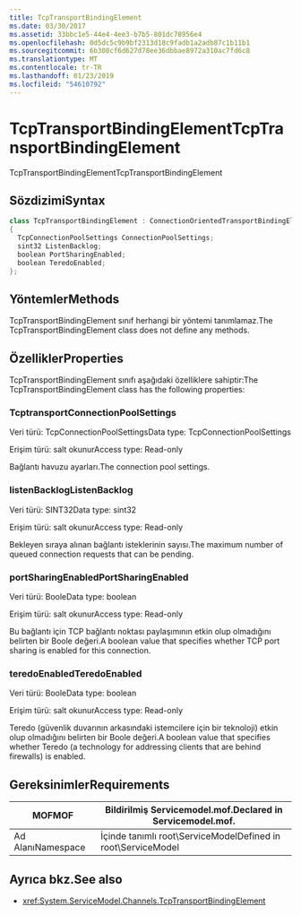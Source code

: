 ```yaml
---
title: TcpTransportBindingElement
ms.date: 03/30/2017
ms.assetid: 33bbc1e5-44e4-4ee3-b7b5-801dc78956e4
ms.openlocfilehash: 0d5dc5c9b9bf2313d18c9fadb1a2adb87c1b11b1
ms.sourcegitcommit: 6b308cf6d627d78ee36dbbae8972a310ac7fd6c8
ms.translationtype: MT
ms.contentlocale: tr-TR
ms.lasthandoff: 01/23/2019
ms.locfileid: "54610792"
---
```

# <a name="tcptransportbindingelement"></a><span data-ttu-id="16f36-102">TcpTransportBindingElement</span><span class="sxs-lookup"><span data-stu-id="16f36-102">TcpTransportBindingElement</span></span>
<span data-ttu-id="16f36-103">TcpTransportBindingElement</span><span class="sxs-lookup"><span data-stu-id="16f36-103">TcpTransportBindingElement</span></span>  
  
## <a name="syntax"></a><span data-ttu-id="16f36-104">Sözdizimi</span><span class="sxs-lookup"><span data-stu-id="16f36-104">Syntax</span></span>  
  
```csharp
class TcpTransportBindingElement : ConnectionOrientedTransportBindingElement  
{  
  TcpConnectionPoolSettings ConnectionPoolSettings;  
  sint32 ListenBacklog;  
  boolean PortSharingEnabled;  
  boolean TeredoEnabled;  
};  
```  
  
## <a name="methods"></a><span data-ttu-id="16f36-105">Yöntemler</span><span class="sxs-lookup"><span data-stu-id="16f36-105">Methods</span></span>  
 <span data-ttu-id="16f36-106">TcpTransportBindingElement sınıf herhangi bir yöntemi tanımlamaz.</span><span class="sxs-lookup"><span data-stu-id="16f36-106">The TcpTransportBindingElement class does not define any methods.</span></span>  
  
## <a name="properties"></a><span data-ttu-id="16f36-107">Özellikler</span><span class="sxs-lookup"><span data-stu-id="16f36-107">Properties</span></span>  
 <span data-ttu-id="16f36-108">TcpTransportBindingElement sınıfı aşağıdaki özelliklere sahiptir:</span><span class="sxs-lookup"><span data-stu-id="16f36-108">The TcpTransportBindingElement class has the following properties:</span></span>  
  
### <a name="connectionpoolsettings"></a><span data-ttu-id="16f36-109">Tcptransport</span><span class="sxs-lookup"><span data-stu-id="16f36-109">ConnectionPoolSettings</span></span>  
 <span data-ttu-id="16f36-110">Veri türü: TcpConnectionPoolSettings</span><span class="sxs-lookup"><span data-stu-id="16f36-110">Data type: TcpConnectionPoolSettings</span></span>  
  
 <span data-ttu-id="16f36-111">Erişim türü: salt okunur</span><span class="sxs-lookup"><span data-stu-id="16f36-111">Access type: Read-only</span></span>  
  
 <span data-ttu-id="16f36-112">Bağlantı havuzu ayarları.</span><span class="sxs-lookup"><span data-stu-id="16f36-112">The connection pool settings.</span></span>  
  
### <a name="listenbacklog"></a><span data-ttu-id="16f36-113">listenBacklog</span><span class="sxs-lookup"><span data-stu-id="16f36-113">ListenBacklog</span></span>  
 <span data-ttu-id="16f36-114">Veri türü: SINT32</span><span class="sxs-lookup"><span data-stu-id="16f36-114">Data type: sint32</span></span>  
  
 <span data-ttu-id="16f36-115">Erişim türü: salt okunur</span><span class="sxs-lookup"><span data-stu-id="16f36-115">Access type: Read-only</span></span>  
  
 <span data-ttu-id="16f36-116">Bekleyen sıraya alınan bağlantı isteklerinin sayısı.</span><span class="sxs-lookup"><span data-stu-id="16f36-116">The maximum number of queued connection requests that can be pending.</span></span>  
  
### <a name="portsharingenabled"></a><span data-ttu-id="16f36-117">portSharingEnabled</span><span class="sxs-lookup"><span data-stu-id="16f36-117">PortSharingEnabled</span></span>  
 <span data-ttu-id="16f36-118">Veri türü: Boole</span><span class="sxs-lookup"><span data-stu-id="16f36-118">Data type: boolean</span></span>  
  
 <span data-ttu-id="16f36-119">Erişim türü: salt okunur</span><span class="sxs-lookup"><span data-stu-id="16f36-119">Access type: Read-only</span></span>  
  
 <span data-ttu-id="16f36-120">Bu bağlantı için TCP bağlantı noktası paylaşımının etkin olup olmadığını belirten bir Boole değeri.</span><span class="sxs-lookup"><span data-stu-id="16f36-120">A boolean value that specifies whether TCP port sharing is enabled for this connection.</span></span>  
  
### <a name="teredoenabled"></a><span data-ttu-id="16f36-121">teredoEnabled</span><span class="sxs-lookup"><span data-stu-id="16f36-121">TeredoEnabled</span></span>  
 <span data-ttu-id="16f36-122">Veri türü: Boole</span><span class="sxs-lookup"><span data-stu-id="16f36-122">Data type: boolean</span></span>  
  
 <span data-ttu-id="16f36-123">Erişim türü: salt okunur</span><span class="sxs-lookup"><span data-stu-id="16f36-123">Access type: Read-only</span></span>  
  
 <span data-ttu-id="16f36-124">Teredo (güvenlik duvarının arkasındaki istemcilere için bir teknoloji) etkin olup olmadığını belirten bir Boole değeri.</span><span class="sxs-lookup"><span data-stu-id="16f36-124">A boolean value that specifies whether Teredo (a technology for addressing clients that are behind firewalls) is enabled.</span></span>  
  
## <a name="requirements"></a><span data-ttu-id="16f36-125">Gereksinimler</span><span class="sxs-lookup"><span data-stu-id="16f36-125">Requirements</span></span>  
  
|<span data-ttu-id="16f36-126">MOF</span><span class="sxs-lookup"><span data-stu-id="16f36-126">MOF</span></span>|<span data-ttu-id="16f36-127">Bildirilmiş Servicemodel.mof.</span><span class="sxs-lookup"><span data-stu-id="16f36-127">Declared in Servicemodel.mof.</span></span>|  
|---------|-----------------------------------|  
|<span data-ttu-id="16f36-128">Ad Alanı</span><span class="sxs-lookup"><span data-stu-id="16f36-128">Namespace</span></span>|<span data-ttu-id="16f36-129">İçinde tanımlı root\ServiceModel</span><span class="sxs-lookup"><span data-stu-id="16f36-129">Defined in root\ServiceModel</span></span>|  
  
## <a name="see-also"></a><span data-ttu-id="16f36-130">Ayrıca bkz.</span><span class="sxs-lookup"><span data-stu-id="16f36-130">See also</span></span>
- <xref:System.ServiceModel.Channels.TcpTransportBindingElement>
